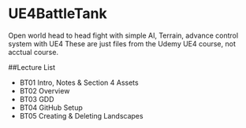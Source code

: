 # UE4BattleTank
Open world head to head fight with simple AI, Terrain, advance control system with UE4
These are just files from the Udemy UE4 course, not acctual course. 

##Lecture List
* BT01 Intro, Notes & Section 4 Assets
* BT02 Overview 
* BT03 GDD
* BT04 GitHub Setup
* BT05 Creating & Deleting Landscapes
